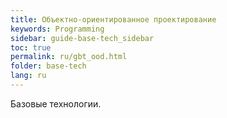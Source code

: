```yaml
---
title: Объектно-ориентированное проектирование
keywords: Programming
sidebar: guide-base-tech_sidebar
toc: true
permalink: ru/gbt_ood.html
folder: base-tech
lang: ru
---
```


Базовые технологии.